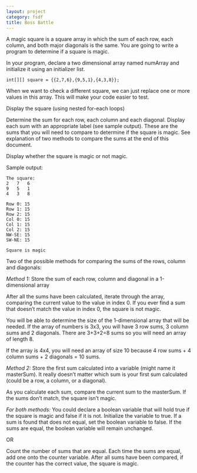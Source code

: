 ```yaml
---
layout: project
category: fsdf
title: Boss Battle
---
```



A magic square is a square array in which the sum of each row, each column, and both major diagonals is the same. You are going to write a program to determine if a square is magic.

In your program, declare a two dimensional array named numArray and initialize it using an initializer list.
```
int[][] square = {{2,7,6},{9,5,1},{4,3,8}};
```
When we want to check a different square, we can just replace one or more values in this array.  This will make your code easier to test.

Display the square (using nested for-each loops)

Determine the sum for each row, each column and each diagonal. Display each sum with an appropriate label (see sample output). These are the sums that you will need to compare to determine if the square is magic. See explanation  of two methods to compare the sums at the end of this document.

Display whether the square is magic or not magic.

Sample output:
```
The square:
2	7	6
9	5	1
4	3	8

Row 0: 15
Row 1: 15
Row 2: 15
Col 0: 15
Col 1: 15
Col 2: 15
NW-SE: 15
SW-NE: 15

Square is magic
```
Two of the possible methods for comparing the sums of the rows, column and diagonals:

*Method 1:* Store the sum of each row, column and diagonal in a 1-dimensional array

After all the sums have been calculated, iterate through the array, comparing the current value to the value in index 0. If you ever find a sum that doesn’t match the value in index 0, the square is not magic.

You will be able to determine the size of the 1-dimensional array that will be needed. If the array of numbers is 3x3, you will have 3 row sums, 3 column sums and 2 diagonals. There are 3+3+2=8 sums so you will need an array of length 8.

If the array is 4x4, you will need an array of size 10 because 4 row sums + 4 column sums + 2 diagonals = 10 sums.


*Method 2:* Store the first sum calculated into a variable (might name it masterSum). It really doesn’t matter which sum is your first sum calculated (could be a row, a column, or a diagonal).

As you calculate each sum, compare the current sum to the masterSum. If the sums don’t match, the square isn’t magic.


*For both methods:* You could declare a boolean variable that will hold true if the square is magic and false if it is not. Initialize the variable to true. If a sum is found that does not equal, set the boolean variable to false. If the sums are equal, the boolean variable will remain unchanged.

OR

Count the number of sums that are equal. Each time the sums are equal, add one onto the counter variable. After all sums have been compared, if the counter has the correct value, the square is magic.
